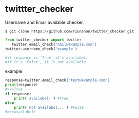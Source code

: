 # twittter_checker
Username and Email available checker.
```
$ git clone https://github.com/riunanon/twitter_checker.git
```
```py
from twitter_checker import twitter
   twitter.email_check('mail@example.com')
twitter.username_check('example')

#if response is 'True',it's availabel.
#if it's 'False', it is not available.
```
example
```py
response=twitter.email_check('test@example.com')
print(response)
#>>>True
if response:
    print('availabel!') #True
else:
    print('not availabel...') #False
#>>>availabel!
```
